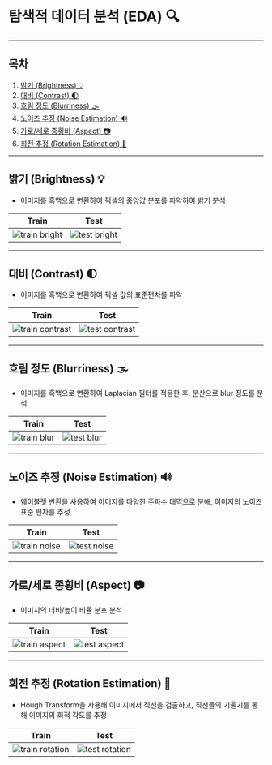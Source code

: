 # 탐색적 데이터 분석 (EDA) 🔍

-----

## 목차

1.  [밝기 (Brightness) 💡](#밝기-brightness-)
2.  [대비 (Contrast) 🌓](#대비-contrast-)
3.  [흐림 정도 (Blurriness) 🌫️](#흐림-정도-blurriness-️)
4.  [노이즈 추정 (Noise Estimation) 🔊](#노이즈-추정-noise-estimation-)
5.  [가로/세로 종횡비 (Aspect) 📷](#가로세로-종횡비-aspect-)
6.  [회전 추정 (Rotation Estimation) 🔄](#회전-추정-rotation-estimation-)

-----

## 밝기 (Brightness) 💡
- 이미지를 흑백으로 변환하여 픽셀의 중앙값 분포를 파악하여 밝기 분석

| Train | Test |
|---|---|
| ![train bright](https://github.com/AIBootcamp13/upstageailab-cv-classification-cv_5/tree/main/docs/train_bright.png) | ![test bright](https://github.com/AIBootcamp13/upstageailab-cv-classification-cv_5/docs/test_bright.png) |



-----

## 대비 (Contrast) 🌓
- 이미지를 흑백으로 변환하여 픽셀 값의 표준편차를 파악

| Train | Test |
|---|---|
| ![train contrast](https://github.com/AIBootcamp13/upstageailab-cv-classification-cv_5/tree/main/docs/train_contrast.png) | ![test contrast](https://github.com/AIBootcamp13/upstageailab-cv-classification-cv_5/docs/test_contrast.png) |

-----

## 흐림 정도 (Blurriness) 🌫️
- 이미지를 흑백으로 변환하여 Laplacian 필터를 적용한 후, 분산으로 blur 정도를 분석

| Train | Test |
|---|---|
| ![train blur](https://github.com/AIBootcamp13/upstageailab-cv-classification-cv_5/tree/main/docs/train_blur.png) | ![test blur](https://github.com/AIBootcamp13/upstageailab-cv-classification-cv_5/docs/test_blur.png) |

-----

## 노이즈 추정 (Noise Estimation) 🔊
- 웨이블렛 변환을 사용하여 이미지를 다양한 주파수 대역으로 분해, 이미지의 노이즈 표준 편차를 추정

| Train | Test |
|---|---|
| ![train noise](https://github.com/AIBootcamp13/upstageailab-cv-classification-cv_5/tree/main/docs/train_noise.png) | ![test noise](https://github.com/AIBootcamp13/upstageailab-cv-classification-cv_5/docs/test_noise.png) |

-----

## 가로/세로 종횡비 (Aspect) 📷
- 이미지의 너비/높이 비율 분포 분석

| Train | Test |
|---|---|
| ![train aspect](https://github.com/AIBootcamp13/upstageailab-cv-classification-cv_5/tree/main/docs/train_aspect.png) | ![test aspect](https://github.com/AIBootcamp13/upstageailab-cv-classification-cv_5/docs/test_aspect.png) |

-----

## 회전 추정 (Rotation Estimation) 🔄
- Hough Transform을 사용해 이미지에서 직선을 검출하고, 직선들의 기울기를 통해 이미지의 회적 각도를 추정

| Train | Test |
|---|---|
| ![train rotation](https://github.com/AIBootcamp13/upstageailab-cv-classification-cv_5/tree/main/docs/train_rotation.png) | ![test rotation](https://github.com/AIBootcamp13/upstageailab-cv-classification-cv_5/docs/test_rotation.png) |

